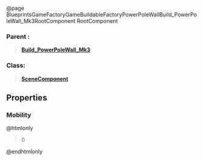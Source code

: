 @page BlueprintsGameFactoryGameBuildableFactoryPowerPoleWallBuild_PowerPoleWall_Mk3RootComponent RootComponent
### Parent :
<b><a href="_blueprints_game_factory_game_buildable_factory_power_pole_wall_build__power_pole_wall__mk3.html"><blockquote>Build_PowerPoleWall_Mk3</blockquote></a></b>
### Class:
<b><a href="_class_script_scene_component.html"><blockquote>SceneComponent</blockquote></a></b>
## Properties
### Mobility
@htmlonly
<blockquote>0</blockquote>
@endhtmlonly

